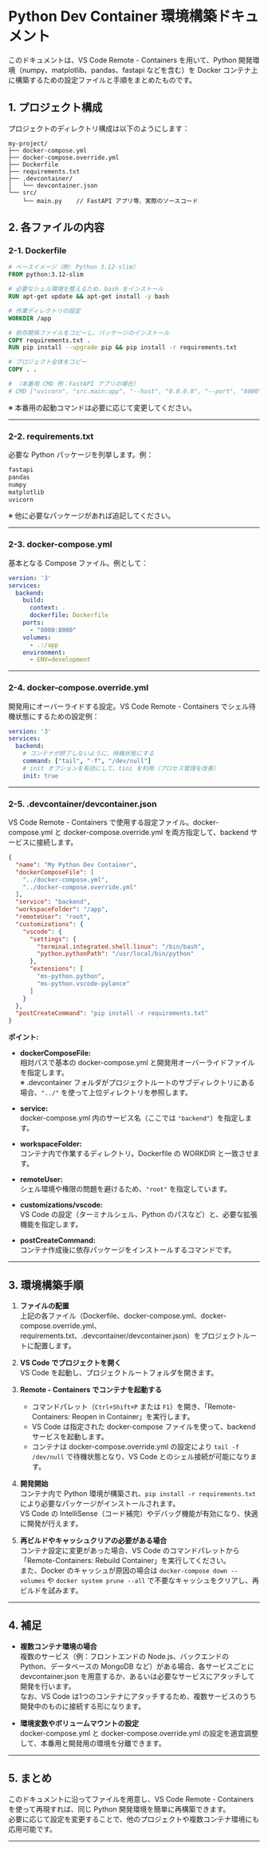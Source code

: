 

# Python Dev Container 環境構築ドキュメント

このドキュメントは、VS Code Remote - Containers を用いて、Python 開発環境（numpy、matplotlib、pandas、fastapi などを含む）を Docker コンテナ上に構築するための設定ファイルと手順をまとめたものです。

## 1. プロジェクト構成

プロジェクトのディレクトリ構成は以下のようにします：

```
my-project/
├── docker-compose.yml
├── docker-compose.override.yml
├── Dockerfile
├── requirements.txt
├── .devcontainer/
│   └── devcontainer.json
└── src/
    └── main.py    // FastAPI アプリ等、実際のソースコード
```

## 2. 各ファイルの内容

### 2-1. Dockerfile

```dockerfile
# ベースイメージ（例: Python 3.12-slim）
FROM python:3.12-slim

# 必要なシェル環境を整えるため、bash をインストール
RUN apt-get update && apt-get install -y bash

# 作業ディレクトリの設定
WORKDIR /app

# 依存関係ファイルをコピーし、パッケージのインストール
COPY requirements.txt .
RUN pip install --upgrade pip && pip install -r requirements.txt

# プロジェクト全体をコピー
COPY . .

# （本番用 CMD 例：FastAPI アプリの場合）
# CMD ["uvicorn", "src.main:app", "--host", "0.0.0.0", "--port", "8000"]
```

※ 本番用の起動コマンドは必要に応じて変更してください。

---

### 2-2. requirements.txt

必要な Python パッケージを列挙します。例：

```txt
fastapi
pandas
numpy
matplotlib
uvicorn
```

※ 他に必要なパッケージがあれば追記してください。

---

### 2-3. docker-compose.yml

基本となる Compose ファイル。例として：

```yaml
version: '3'
services:
  backend:
    build:
      context: .
      dockerfile: Dockerfile
    ports:
      - "8000:8000"
    volumes:
      - .:/app
    environment:
      - ENV=development
```

---

### 2-4. docker-compose.override.yml

開発用にオーバーライドする設定。VS Code Remote - Containers でシェル待機状態にするための設定例：

```yaml
version: '3'
services:
  backend:
    # コンテナが終了しないように、待機状態にする
    command: ["tail", "-f", "/dev/null"]
    # init オプションを有効にして、tini を利用（プロセス管理を改善）
    init: true
```

---

### 2-5. .devcontainer/devcontainer.json

VS Code Remote - Containers で使用する設定ファイル。docker-compose.yml と docker-compose.override.yml を両方指定して、backend サービスに接続します。

```json
{
  "name": "My Python Dev Container",
  "dockerComposeFile": [
    "../docker-compose.yml",
    "../docker-compose.override.yml"
  ],
  "service": "backend",
  "workspaceFolder": "/app",
  "remoteUser": "root",
  "customizations": {
    "vscode": {
      "settings": {
        "terminal.integrated.shell.linux": "/bin/bash",
        "python.pythonPath": "/usr/local/bin/python"
      },
      "extensions": [
        "ms-python.python",
        "ms-python.vscode-pylance"
      ]
    }
  },
  "postCreateCommand": "pip install -r requirements.txt"
}
```

**ポイント:**

- **dockerComposeFile:**  
  相対パスで基本の docker-compose.yml と開発用オーバーライドファイルを指定します。  
  ※ .devcontainer フォルダがプロジェクトルートのサブディレクトリにある場合、`"../"` を使って上位ディレクトリを参照します。

- **service:**  
  docker-compose.yml 内のサービス名（ここでは `"backend"`）を指定します。

- **workspaceFolder:**  
  コンテナ内で作業するディレクトリ。Dockerfile の WORKDIR と一致させます。

- **remoteUser:**  
  シェル環境や権限の問題を避けるため、`"root"` を指定しています。

- **customizations/vscode:**  
  VS Code の設定（ターミナルシェル、Python のパスなど）と、必要な拡張機能を指定します。

- **postCreateCommand:**  
  コンテナ作成後に依存パッケージをインストールするコマンドです。

---

## 3. 環境構築手順

1. **ファイルの配置**  
   上記の各ファイル（Dockerfile、docker-compose.yml、docker-compose.override.yml、requirements.txt、.devcontainer/devcontainer.json）をプロジェクトルートに配置します。

2. **VS Code でプロジェクトを開く**  
   VS Code を起動し、プロジェクトルートフォルダを開きます。

3. **Remote - Containers でコンテナを起動する**  
   - コマンドパレット（`Ctrl+Shift+P` または `F1`）を開き、「Remote-Containers: Reopen in Container」を実行します。  
   - VS Code は指定された docker-compose ファイルを使って、backend サービスを起動します。  
   - コンテナは docker-compose.override.yml の設定により `tail -f /dev/null` で待機状態となり、VS Code とのシェル接続が可能になります。

4. **開発開始**  
   コンテナ内で Python 環境が構築され、`pip install -r requirements.txt` により必要なパッケージがインストールされます。  
   VS Code の IntelliSense（コード補完）やデバッグ機能が有効になり、快適に開発が行えます。

5. **再ビルドやキャッシュクリアの必要がある場合**  
   コンテナ設定に変更があった場合、VS Code のコマンドパレットから「Remote-Containers: Rebuild Container」を実行してください。  
   また、Docker のキャッシュが原因の場合は `docker-compose down --volumes` や `docker system prune --all` で不要なキャッシュをクリアし、再ビルドを試みます。

---

## 4. 補足

- **複数コンテナ環境の場合**  
  複数のサービス（例：フロントエンドの Node.js、バックエンドの Python、データベースの MongoDB など）がある場合、各サービスごとに devcontainer.json を用意するか、あるいは必要なサービスにアタッチして開発を行います。  
  なお、VS Code は1つのコンテナにアタッチするため、複数サービスのうち開発中のものに接続する形になります。

- **環境変数やボリュームマウントの設定**  
  docker-compose.yml と docker-compose.override.yml の設定を適宜調整して、本番用と開発用の環境を分離できます。

---

## 5. まとめ

このドキュメントに沿ってファイルを用意し、VS Code Remote - Containers を使って再現すれば、同じ Python 開発環境を簡単に再構築できます。  
必要に応じて設定を変更することで、他のプロジェクトや複数コンテナ環境にも応用可能です。

---

